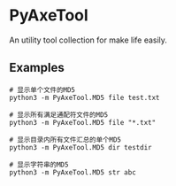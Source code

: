 PyAxeTool
=========

An utility tool collection for make life easily.

Examples
--------
```
# 显示单个文件的MD5
python3 -m PyAxeTool.MD5 file test.txt

# 显示所有满足通配符文件的MD5
python3 -m PyAxeTool.MD5 file "*.txt"

# 显示目录内所有文件汇总的单个MD5
python3 -m PyAxeTool.MD5 dir testdir

# 显示字符串的MD5
python3 -m PyAxeTool.MD5 str abc
```